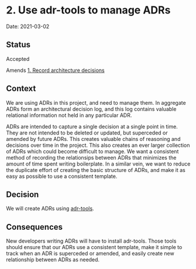 # 2. Use adr-tools to manage ADRs

Date: 2021-03-02

## Status

Accepted

Amends [1. Record architecture decisions](0001-record-architecture-decisions.md)

## Context

We are using ADRs in this project, and need to manage them. In aggregate ADRs form an architectural decision log, and this log contains valuable relational information not held in any particular ADR.

ADRs are intended to capture a single decision at a single point in time. They are not intended to be deleted or updated, but superceded or amended by future ADRs. This creates valuable chains of reasoning and decisions over time in the project. This also creates an ever larger collection of ADRs which could become difficult to manage. We want a consistent method of recording the relationsips between ADRs that minimizes the amount of time spent writing boilerplate. In a similar vein, we want to reduce the duplicate effort of creating the basic structure of ADRs, and make it as easy as possible to use a consistent template.

## Decision

We will create ADRs using [adr-tools](https://github.com/npryce/adr-tools).

## Consequences

New developers writing ADRs will have to install adr-tools. Those tools should ensure that our ADRs use a consistent template, make it simple to track when an ADR is superceded or amended, and easily create new relationship between ADRs as needed.
